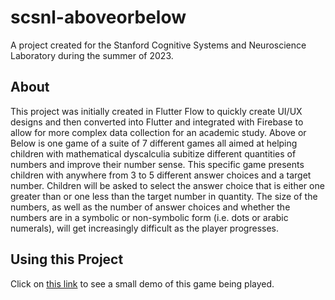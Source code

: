 # scsnl-aboveorbelow

A project created for the Stanford Cognitive Systems and Neuroscience Laboratory during the summer of 2023.

## About

This project was initially created in Flutter Flow to quickly create UI/UX designs and then converted into Flutter and integrated with Firebase to allow for more complex data collection for an academic study. Above or Below is one game of a suite of 7 different games all aimed at helping children with mathematical dyscalculia subitize different quantities of numbers and improve their number sense. This specific game presents children with anywhere from 3 to 5 different answer choices and a target number. Children will be asked to select the answer choice that is either one greater than or one less than the target number in quantity. The size of the numbers, as well as the number of answer choices and whether the numbers are in a symbolic or non-symbolic form (i.e. dots or arabic numerals), will get increasingly difficult as the player progresses. 

## Using this Project

Click on [this link](https://youtu.be/R9bQrZRKWn4) to see a small demo of this game being played. 
